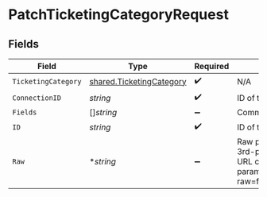 # PatchTicketingCategoryRequest


## Fields

| Field                                                                                                                                            | Type                                                                                                                                             | Required                                                                                                                                         | Description                                                                                                                                      |
| ------------------------------------------------------------------------------------------------------------------------------------------------ | ------------------------------------------------------------------------------------------------------------------------------------------------ | ------------------------------------------------------------------------------------------------------------------------------------------------ | ------------------------------------------------------------------------------------------------------------------------------------------------ |
| `TicketingCategory`                                                                                                                              | [shared.TicketingCategory](../../../pkg/models/shared/ticketingcategory.md)                                                                      | :heavy_check_mark:                                                                                                                               | N/A                                                                                                                                              |
| `ConnectionID`                                                                                                                                   | *string*                                                                                                                                         | :heavy_check_mark:                                                                                                                               | ID of the connection                                                                                                                             |
| `Fields`                                                                                                                                         | []*string*                                                                                                                                       | :heavy_minus_sign:                                                                                                                               | Comma-delimited fields to return                                                                                                                 |
| `ID`                                                                                                                                             | *string*                                                                                                                                         | :heavy_check_mark:                                                                                                                               | ID of the Category                                                                                                                               |
| `Raw`                                                                                                                                            | **string*                                                                                                                                        | :heavy_minus_sign:                                                                                                                               | Raw parameters to include in the 3rd-party request. Encoded as a URL component. eg. raw parameters: foo=bar&zoo=bar -> raw=foo%3Dbar%26zoo%3Dbar |